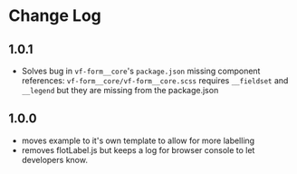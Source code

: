 # Change Log

## 1.0.1

- Solves bug in `vf-form__core`'s `package.json` missing component references: `vf-form__core/vf-form__core.scss` requires `__fieldset` and `__legend` but they are missing from the package.json

## 1.0.0

- moves example to it's own template to allow for more labelling
- removes flotLabel.js but keeps a log for browser console to let developers know.
